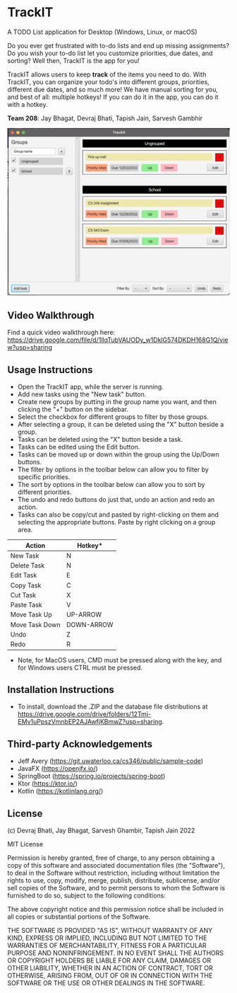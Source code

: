 # TrackIT

A TODO List application for Desktop (Windows, Linux, or macOS)

Do you ever get frustrated with to-do lists and end up missing assignments? Do you wish your to-do list let you customize priorities, due dates, and sorting? Well then, TrackIT is the app for you!

TrackIT allows users to keep __track__ of the items you need to do. With TrackIT, you can organize your todo's into different groups, priorities, different due dates, and so much more! We have manual sorting for you, and best of all: multiple hotkeys! If you can do it in the app, you can do it with a hotkey.

**Team 208**: Jay Bhagat, Devraj Bhati, Tapish Jain, Sarvesh Gambhir

![TrackIT in action](/source/images/trackit.png)

## Video Walkthrough

Find a quick video walkthrough here: https://drive.google.com/file/d/1llqTubVAUODy_w1DklG574DKDH168G1Q/view?usp=sharing

## Usage Instructions
- Open the TrackIT app, while the server is running.
- Add new tasks using the "New task" button.
- Create new groups by putting in the group name you want, and then clicking the "+" button on the sidebar.
- Select the checkbox for different groups to filter by those groups.
- After selecting a group, it can be deleted using the "X" button beside a group.
- Tasks can be deleted using the "X" button beside a task.
- Tasks can be edited using the Edit button.
- Tasks can be moved up or down within the group using the Up/Down buttons.
- The filter by options in the toolbar below can allow you to filter by specific priorities.
- The sort by options in the toolbar below can allow you to sort by different priorities.
- The undo and redo buttons do just that, undo an action and redo an action.
- Tasks can also be copy/cut and pasted by right-clicking on them and selecting the appropriate buttons. Paste by right clicking on a group area.

| Action | Hotkey* |
| ------ | ------ |
| New Task | N |
| Delete Task | N |
| Edit Task | E |
| Copy Task | C |
| Cut Task | X |
| Paste Task | V |
| Move Task Up | UP-ARROW |
| Move Task Down | DOWN-ARROW |
| Undo | Z |
| Redo | R |

* Note, for MacOS users, CMD must be pressed along with the key, and for Windows users CTRL must be pressed.

## Installation Instructions

- To install, download the .ZIP and the database file distributions at https://drive.google.com/drive/folders/12Tmj-EMv1uPpszVmnbEP2AJAwfjKBmwZ?usp=sharing.

## Third-party Acknowledgements

- Jeff Avery (https://git.uwaterloo.ca/cs346/public/sample-code)
- JavaFX (https://openjfx.io/)
- SpringBoot (https://spring.io/projects/spring-boot)
- Ktor (https://ktor.io/)
- Kotlin (https://kotlinlang.org/)

## License

(c) Devraj Bhati, Jay Bhagat, Sarvesh Ghambir, Tapish Jain 2022

MIT License

Permission is hereby granted, free of charge, to any person obtaining
a copy of this software and associated documentation files (the
"Software"), to deal in the Software without restriction, including
without limitation the rights to use, copy, modify, merge, publish,
distribute, sublicense, and/or sell copies of the Software, and to
permit persons to whom the Software is furnished to do so, subject to
the following conditions:

The above copyright notice and this permission notice shall be
included in all copies or substantial portions of the Software.

THE SOFTWARE IS PROVIDED "AS IS", WITHOUT WARRANTY OF ANY KIND,
EXPRESS OR IMPLIED, INCLUDING BUT NOT LIMITED TO THE WARRANTIES OF
MERCHANTABILITY, FITNESS FOR A PARTICULAR PURPOSE AND
NONINFRINGEMENT. IN NO EVENT SHALL THE AUTHORS OR COPYRIGHT HOLDERS BE
LIABLE FOR ANY CLAIM, DAMAGES OR OTHER LIABILITY, WHETHER IN AN ACTION
OF CONTRACT, TORT OR OTHERWISE, ARISING FROM, OUT OF OR IN CONNECTION
WITH THE SOFTWARE OR THE USE OR OTHER DEALINGS IN THE SOFTWARE.
